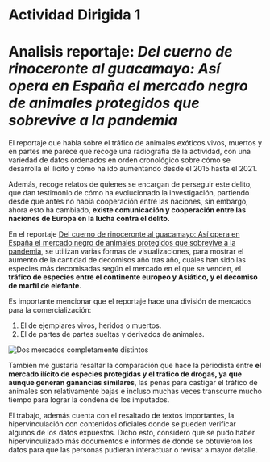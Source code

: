# Actividad Dirigida 1 
# Analisis reportaje: *Del cuerno de rinoceronte al guacamayo: Así opera en España el mercado negro de animales protegidos que sobrevive a la pandemia*
  El reportaje que habla sobre el tráfico de animales exóticos vivos, muertos y en partes me parece que recoge una radiografía de la actividad, con una variedad de datos ordenados en orden cronológico sobre cómo se desarrolla el ilícito y cómo ha ido aumentando desde el 2015 hasta el 2021. 

Además, recoge relatos de quienes se encargan de perseguir este delito, que dan testimonio de cómo ha evolucionado la investigación, partiendo desde que antes no había cooperación entre las naciones, sin embargo, ahora esto ha cambiado, **existe comunicación y cooperación entre las naciones de Europa en la lucha contra el delito.**

En el reportaje [Del cuerno de rinoceronte al guacamayo: Así opera en España el mercado negro de animales protegidos que sobrevive a la pandemia](https://www.elmundo.es/ciencia-y-salud/medio-ambiente/2021/12/30/61bcd569fc6c83a2308b459a.html), se utilizan varias formas de visualizaciones, para mostrar el aumento de la cantidad de decomisos año tras año, cuáles han sido las especies más decomisadas según el mercado en el que se venden, el **tráfico de especies entre el continente europeo y Asiático, y el decomiso de marfil de elefante.**

Es importante mencionar que el reportaje hace una división de mercados para la comercialización: 
 1. El de ejemplares vivos, heridos o muertos.
 2. El de partes de partes sueltas y derivados de animales.

 ![Dos mercados completamente distintos](https://e00-elmundo.uecdn.es/elmundo/2021/graficos/dic/s5/b-dos-mercados-470.jpg)
 
 También me gustaría resaltar la comparación que hace la periodista entre **el mercado ilícito de especies protegidas y el tráfico de drogas, ya que aunque generan ganancias similares**, las penas para castigar el tráfico de animales son relativamente bajas e incluso muchas veces transcurre mucho tiempo para lograr la condena de los imputados. 
 
 El trabajo, además cuenta con el resaltado de textos importantes, la hipervinculación con contenidos oficiales donde se pueden verificar algunos de los datos expuestos. Dicho esto, considero que se pudo haber hipervinculizado más documentos e informes de donde se obtuvieron los datos para que las personas pudieran interactuar o revisar a mayor detalle.
